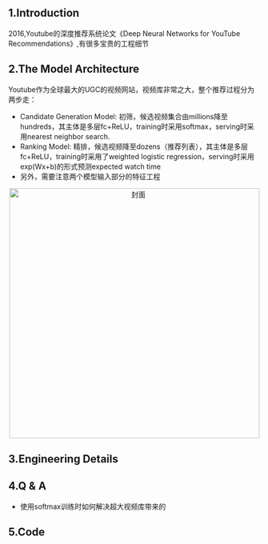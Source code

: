 ## 1.Introduction
2016,Youtube的深度推荐系统论文《Deep Neural Networks for YouTube Recommendations》,有很多宝贵的工程细节

## 2.The Model Architecture
Youtube作为全球最大的UGC的视频网站，视频库非常之大，整个推荐过程分为两步走：
- Candidate Generation Model: 初筛，候选视频集合由millions降至hundreds，其主体是多层fc+ReLU，training时采用softmax，serving时采用nearest neighbor search.
- Ranking Model: 精排，候选视频降至dozens（推荐列表），其主体是多层fc+ReLU，training时采用了weighted logistic regression，serving时采用exp(Wx+b)的形式预测expected watch time
- 另外，需要注意两个模型输入部分的特征工程
<div align=center>
<img width="500" src="./img/YoutubeCandidate" alt="封面"/>
</div>

## 3.Engineering Details

## 4.Q & A
- 使用softmax训练时如何解决超大视频库带来的

## 5.Code


